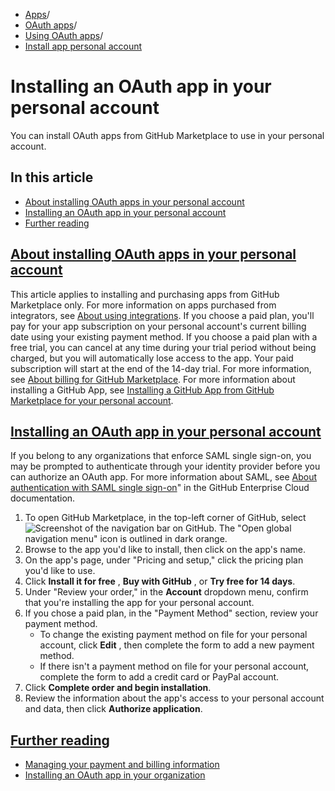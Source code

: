   * [Apps](https://docs.github.com/en/apps "Apps")/
  * [OAuth apps](https://docs.github.com/en/apps/oauth-apps "OAuth apps")/
  * [Using OAuth apps](https://docs.github.com/en/apps/oauth-apps/using-oauth-apps "Using OAuth apps")/
  * [Install app personal account](https://docs.github.com/en/apps/oauth-apps/using-oauth-apps/installing-an-oauth-app-in-your-personal-account "Install app personal account")


# Installing an OAuth app in your personal account
You can install OAuth apps from GitHub Marketplace to use in your personal account.
## In this article
  * [About installing OAuth apps in your personal account](https://docs.github.com/en/apps/oauth-apps/using-oauth-apps/installing-an-oauth-app-in-your-personal-account#about-installing-oauth-apps-in-your-personal-account)
  * [Installing an OAuth app in your personal account](https://docs.github.com/en/apps/oauth-apps/using-oauth-apps/installing-an-oauth-app-in-your-personal-account#installing-an-oauth-app-in-your-personal-account)
  * [Further reading](https://docs.github.com/en/apps/oauth-apps/using-oauth-apps/installing-an-oauth-app-in-your-personal-account#further-reading)


## [About installing OAuth apps in your personal account](https://docs.github.com/en/apps/oauth-apps/using-oauth-apps/installing-an-oauth-app-in-your-personal-account#about-installing-oauth-apps-in-your-personal-account)
This article applies to installing and purchasing apps from GitHub Marketplace only. For more information on apps purchased from integrators, see [About using integrations](https://docs.github.com/en/get-started/exploring-integrations/about-integrations).
If you choose a paid plan, you'll pay for your app subscription on your personal account's current billing date using your existing payment method.
If you choose a paid plan with a free trial, you can cancel at any time during your trial period without being charged, but you will automatically lose access to the app. Your paid subscription will start at the end of the 14-day trial. For more information, see [About billing for GitHub Marketplace](https://docs.github.com/en/billing/managing-billing-for-github-marketplace-apps/about-billing-for-github-marketplace).
For more information about installing a GitHub App, see [Installing a GitHub App from GitHub Marketplace for your personal account](https://docs.github.com/en/apps/using-github-apps/installing-a-github-app-in-your-personal-account).
## [Installing an OAuth app in your personal account](https://docs.github.com/en/apps/oauth-apps/using-oauth-apps/installing-an-oauth-app-in-your-personal-account#installing-an-oauth-app-in-your-personal-account)
If you belong to any organizations that enforce SAML single sign-on, you may be prompted to authenticate through your identity provider before you can authorize an OAuth app. For more information about SAML, see [About authentication with SAML single sign-on](https://docs.github.com/en/enterprise-cloud@latest/authentication/authenticating-with-saml-single-sign-on/about-authentication-with-saml-single-sign-on)" in the GitHub Enterprise Cloud documentation.
  1. To open GitHub Marketplace, in the top-left corner of GitHub, select 
![Screenshot of the navigation bar on GitHub. The "Open global navigation menu" icon is outlined in dark orange.](https://docs.github.com/assets/cb-2683/images/help/navigation/global-navigation-menu-icon.png)
  2. Browse to the app you'd like to install, then click on the app's name.
  3. On the app's page, under "Pricing and setup," click the pricing plan you'd like to use.
  4. Click **Install it for free** , **Buy with GitHub** , or **Try free for 14 days**.
  5. Under "Review your order," in the **Account** dropdown menu, confirm that you're installing the app for your personal account.
  6. If you chose a paid plan, in the "Payment Method" section, review your payment method.
     * To change the existing payment method on file for your personal account, click **Edit** , then complete the form to add a new payment method.
     * If there isn't a payment method on file for your personal account, complete the form to add a credit card or PayPal account.
  7. Click **Complete order and begin installation**.
  8. Review the information about the app's access to your personal account and data, then click **Authorize application**.


## [Further reading](https://docs.github.com/en/apps/oauth-apps/using-oauth-apps/installing-an-oauth-app-in-your-personal-account#further-reading)
  * [Managing your payment and billing information](https://docs.github.com/en/billing/managing-your-billing/managing-your-payment-and-billing-information)
  * [Installing an OAuth app in your organization](https://docs.github.com/en/apps/oauth-apps/using-oauth-apps/installing-an-oauth-app-in-your-organization)


